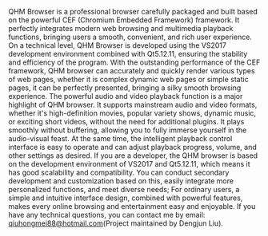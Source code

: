 QHM Browser is a professional browser carefully packaged and built based on the powerful CEF (Chromium Embedded Framework) framework. It perfectly integrates modern web browsing and multimedia playback functions, bringing users a smooth, convenient, and rich user experience.
On a technical level, QHM Browser is developed using the VS2017 development environment combined with Qt5.12.11, ensuring the stability and efficiency of the program. With the outstanding performance of the CEF framework, QHM browser can accurately and quickly render various types of web pages, whether it is complex dynamic web pages or simple static pages, it can be perfectly presented, bringing a silky smooth browsing experience.
The powerful audio and video playback function is a major highlight of QHM browser. It supports mainstream audio and video formats, whether it's high-definition movies, popular variety shows, dynamic music, or exciting short videos, without the need for additional plugins. It plays smoothly without buffering, allowing you to fully immerse yourself in the audio-visual feast. At the same time, the intelligent playback control interface is easy to operate and can adjust playback progress, volume, and other settings as desired.
If you are a developer, the QHM browser is based on the development environment of VS2017 and Qt5.12.11, which means it has good scalability and compatibility. You can conduct secondary development and customization based on this, easily integrate more personalized functions, and meet diverse needs; For ordinary users, a simple and intuitive interface design, combined with powerful features, makes every online browsing and entertainment easy and enjoyable.
If you have any technical questions, you can contact me by email: qiuhongmei88@hotmail.com(Project maintained by Dengjun Liu).
